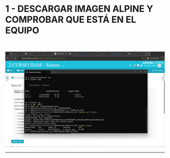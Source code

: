 # 1 - DESCARGAR IMAGEN ALPINE Y COMPROBAR QUE ESTÁ EN EL EQUIPO

<br>

![FOTO1](CAPTURAS/1.png)

---
